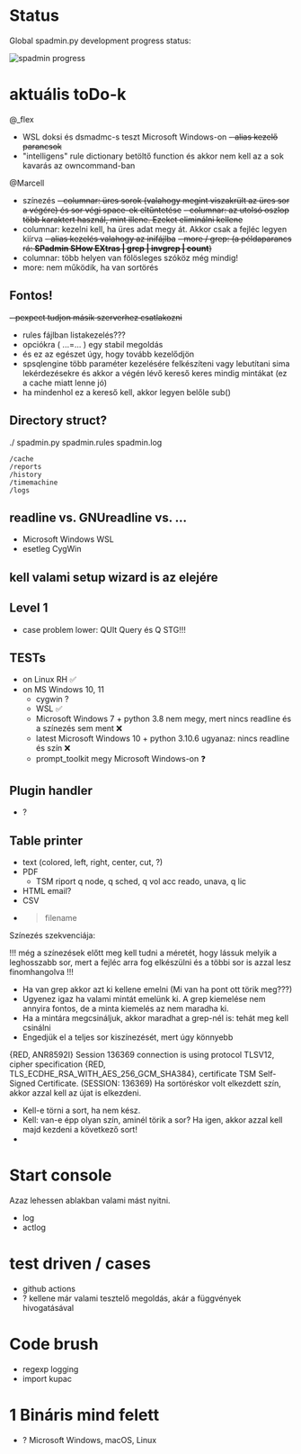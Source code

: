 # Status

Global spadmin.py development progress status: 

![spadmin progress](https://progress-bar.dev/40/)

# aktuális toDo-k

@_flex
- WSL doksi és dsmadmc-s teszt Microsoft Windows-on
~~- alias kezelő parancsok~~
- "intelligens" rule dictionary betöltő function és akkor nem kell az a sok kavarás az owncommand-ban

@Marcell
- színezés
~~- columnar: üres sorok (valahogy megint viszakrült az üres sor a végére) és sor végi space-ek eltűntetése~~
~~- columnar: az utolsó oszlop több karaktert használ, mint illene. Ezeket eliminálni kellene~~
- columnar: kezelni kell, ha üres adat megy át. Akkor csak a fejléc legyen kiírva
~~- alias kezelés valahogy az inifájlba~~
~~- more / grep: (a példaparancs rá: **SPadmin SHow EXtras | grep | invgrep | count**)~~ 
- columnar: több helyen van fölösleges szóköz még mindig!
- more: nem működik, ha van sortörés
## Fontos!

~~- pexpect tudjon másik szerverhez csatlakozni~~

- rules fájlban listakezelés???
- opciókra ( ...=... ) egy stabil megoldás
- és ez az egészet úgy, hogy tovább kezelődjön
- spsqlengine több paraméter kezelésére felkészíteni vagy lebutítani sima lekérdezésekre és akkor a végén lévő kereső keres mindig mintákat (ez a cache miatt lenne jó)
- ha mindenhol ez a kereső kell, akkor legyen belőle sub()


## Directory struct?

./
 spadmin.py
 spadmin.rules
 spadmin.log

	/cache
	/reports
	/history
	/timemachine
	/logs

## readline vs. GNUreadline vs. ...
- Microsoft Windows WSL
- esetleg CygWin
 
## kell valami setup wizard is az elejére 
 
## Level 1 
- case problem lower: QUIt       Query és Q STG!!!

## TESTs
- on Linux RH ✅
- on MS Windows 10, 11
	- cygwin ?
	- WSL ✅
	- Microsoft Windows 7 + python 3.8 nem megy, mert nincs readline és a színezés sem ment ❌
	- latest Microsoft Windows 10 + python 3.10.6 ugyanaz: nincs readline és szín ❌
	- prompt_toolkit megy Microsoft Windows-on ❓
	
## Plugin handler
- ?

## Table printer
- text (colored, left, right, center, cut, ?)
- PDF
	- TSM riport q node, q sched, q vol acc reado, unava, q lic
- HTML email?
- CSV
- > filename

Színezés szekvenciája:

!!! még a színezések előtt meg kell tudni a méretét, hogy lássuk melyik a leghosszabb sor, mert a fejléc arra fog elkészülni és a többi sor is azzal lesz finomhangolva !!! 
- Ha van grep akkor azt ki kellene emelni (Mi van ha pont ott törik meg???)
- Ugyenez igaz ha valami mintát emelünk ki. A grep kiemelése nem annyira fontos, de a minta kiemelés az nem maradha ki.
- Ha a mintára megcsináljuk, akkor maradhat a grep-nél is: tehát meg kell csinálni
- Engedjük el a teljes sor kiszínezését, mert úgy könnyebb

{RED, ANR8592I} Session 136369 connection is using protocol TLSV12, cipher specification {RED, TLS_ECDHE_RSA_WITH_AES_256_GCM_SHA384}, certificate TSM Self-Signed Certificate.  (SESSION: 136369)
Ha sortöréskor volt elkezdett szín, akkor azzal kell az újat is elkezdeni.

- Kell-e törni a sort, ha nem kész.
- Kell: van-e épp olyan szín, aminél törik a sor? Ha igen, akkor azzal kell majd kezdeni a következő sort!
- 

# Start console 

Azaz lehessen ablakban valami mást nyitni.

- log
- actlog
	
# test driven / cases
- github actions
- ? kellene már valami tesztelő megoldás, akár a függvények hivogatásával

# Code brush
- regexp logging
- import kupac

# 1 Bináris mind felett
- ? Microsoft Windows, macOS, Linux